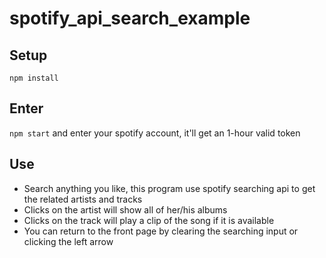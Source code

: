 # spotify_api_search_example
## Setup

`npm install`

## Enter

`npm start` and enter your spotify account, it'll get an 1-hour valid token

## Use

* Search anything you like, this program use spotify searching api to get the related artists and tracks
* Clicks on the artist will show all of her/his albums
* Clicks on the track will play a clip of the song if it is available
* You can return to the front page by clearing the searching input or clicking the left arrow
